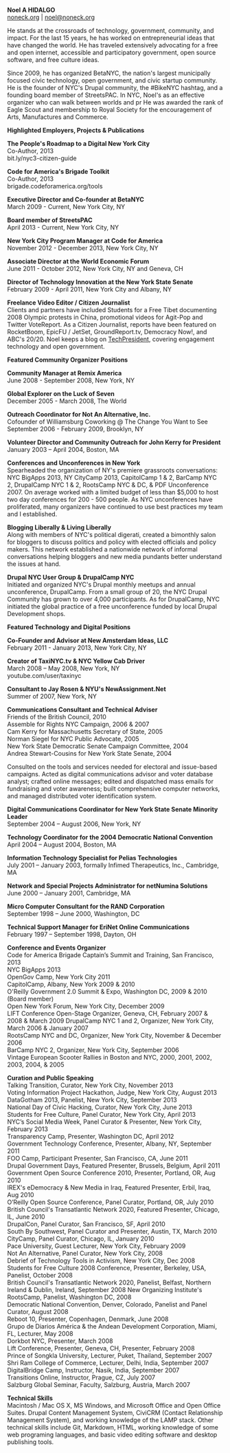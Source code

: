 **Noel A HIDALGO**  
[noneck.org](http://noneck.org) | [noel@noneck.org](mailto:noel@noneck.org)

He stands at the crossroads of technology, government, community, and impact. For the last 15 years, he has worked on entrepreneurial ideas that have changed the world. He has traveled extensively advocating for a free and open internet, accessible and participatory government, open source software, and free culture ideas.

Since 2009, he has organized BetaNYC, the nation's largest municipally focused civic technology, open government, and civic startup community. He is the founder of NYC's Drupal community, the #BikeNYC hashtag, and a founding board member of StreetsPAC. In NYC, Noel's as an effective organizer who can walk between worlds and pr He was awarded the rank of Eagle Scout and membership to Royal Society for the encouragement of Arts, Manufactures and Commerce.

**Highlighted Employers, Projects & Publications**

**The People's Roadmap to a Digital New York City**  
Co-Author, 2013  
bit.ly/nyc3-citizen-guide  

**Code for America's Brigade Toolkit**  
Co-Author, 2013  
brigade.codeforamerica.org/tools  

**Executive Director and Co-founder at BetaNYC**  
March 2009 - Current, New York City, NY  

**Board member of StreetsPAC**  
April 2013 - Current, New York City, NY  

**New York City Program Manager at Code for America**  
November 2012 - December 2013, New York City, NY  

**Associate Director at the World Economic Forum**  
June 2011 - October 2012, New York City, NY and Geneva, CH  

**Director of Technology Innovation at the New York State Senate**  
February 2009 - April 2011, New York City and Albany, NY  

**Freelance Video Editor / Citizen Journalist**  
Clients and partners have included Students for a Free Tibet documenting 2008 Olympic protests in China, promotional videos for Agit-Pop and Twitter VoteReport. As a Citizen Journalist, reports have been featured on RocketBoom, EpicFU / JetSet, GroundReport.tv, Democracy Now!, and ABC's 20/20. Noel keeps a blog on [TechPresident](http://techpresident.com/blog/919), covering engagement technology and open government. 

**Featured Community Organizer Positions**  

**Community Manager at Remix America**  
June 2008 - September 2008, New York, NY  

**Global Explorer on the Luck of Seven**  
December 2005 - March 2008, The World  

**Outreach Coordinator for Not An Alternative, Inc.**  
Cofounder of Williamsburg Coworking @ The Change You Want to See  
September 2006 - February 2009, Brooklyn, NY  

**Volunteer Director and Community Outreach for John Kerry for President**  
January 2003 – April 2004, Boston, MA  

**Conferences and Unconferences in New York**  
Spearheaded the organization of NY's premiere grassroots conversations: NYC BigApps 2013, NY CityCamp 2013, CapitolCamp 1 & 2, BarCamp NYC 2, DrupalCamp NYC 1 & 2, RootsCamp NYC & DC, & PDF Unconference 2007. On average worked with a limited budget of less than $5,000 to host two day conferences for 200 - 500 people. As NYC unconferences have proliferated, many organizers have continued to use best practices my team and I established.

**Blogging Liberally & Living Liberally**  
Along with members of NYC's political digerati, created a bimonthly salon for bloggers to discuss politics and policy with elected officials and policy makers. This network established a nationwide network of informal conversations helping bloggers and new media pundants better understand the issues at hand.

**Drupal NYC User Group & DrupalCamp NYC**  
Initiated and organized NYC's Drupal monthly meetups and annual unconference, DrupalCamp. From a small group of 20, the NYC Drupal Community has grown to over 4,000 participants. As for DrupalCamp, NYC initiated the global practice of a free unconference funded by local Drupal Development shops.

**Featured Technology and Digital Positions**

**Co-Founder and Advisor at New Amsterdam Ideas, LLC**  
February 2011 - January 2013, New York City, NY  

**Creator of TaxiNYC.tv & NYC Yellow Cab Driver**  
March 2008 – May 2008, New York, NY  
youtube.com/user/taxinyc  

**Consultant to Jay Rosen & NYU's NewAssignment.Net**  
Summer of 2007, New York, NY  

**Communications Consultant and Technical Adviser**  
Friends of the British Council, 2010  
Assemble for Rights NYC Campaign, 2006 & 2007  
Cam Kerry for Massachusetts Secretary of State, 2005  
Norman Siegel for NYC Public Advocate, 2005  
New York State Democratic Senate Campaign Committee, 2004  
Andrea Stewart-Cousins for New York State Senate, 2004  

Consulted on the tools and services needed for electoral and issue-based campaigns. Acted as digital communications advisor and voter database analyst; crafted online messages; edited and dispatched mass emails for fundraising and voter awareness; built comprehensive computer networks, and managed distributed voter identification system.

**Digital Communications Coordinator for New York State Senate Minority Leader**  
September 2004 – August 2006, New York, NY  

**Technology Coordinator for the 2004 Democratic National Convention**  
April 2004 – August 2004, Boston, MA  

**Information Technology Specialist for Pelias Technologies**  
July 2001 – January 2003, formally Infimed Therapeutics, Inc., Cambridge, MA  

**Network and Special Projects Administrator for netNumina Solutions**  
June 2000 – January 2001, Cambridge, MA  

**Micro Computer Consultant for the RAND Corporation**  
September 1998 – June 2000, Washington, DC  

**Technical Support Manager for EriNet Online Communications**  
February 1997 – September 1998, Dayton, OH  

**Conference and Events Organizer**  
Code for America Brigade Captain’s Summit and Training, San Francisco, 2013  
NYC BigApps 2013  
OpenGov Camp, New York City 2011  
CapitolCamp, Albany, New York 2009 & 2010  
O'Reilly Government 2.0 Summit & Expo, Washington DC, 2009 & 2010 (Board member)  
Open New York Forum, New York City, December 2009  
LIFT Conference Open-Stage Organizer, Geneva, CH, February 2007 & 2008 & March 2009 
DrupalCamp NYC 1 and 2, Organizer, New York City, March 2006 & January 2007  
RootsCamp NYC and DC, Organizer, New York City, November & December 2006  
BarCamp NYC 2, Organizer, New York City, September 2006  
Vintage European Scooter Rallies in Boston and NYC, 2000, 2001, 2002, 2003, 2004, & 2005  

**Curation and Public Speaking**  
Talking Transition, Curator, New York City, November 2013  
Voting Information Project Hackathon, Judge, New York City, August 2013  
DataGotham 2013, Panelist, New York City, September 2013  
National Day of Civic Hacking, Curator, New York City, June 2013  
Students for Free Culture, Panel Curator, New York City, April 2013  
NYC’s Social Media Week, Panel Curator & Presenter, New York City, February 2013  
Transparency Camp, Presenter, Washington DC, April 2012  
Government Technology Conference, Presenter, Albany, NY, September 2011  
FOO Camp, Participant Presenter, San Francisco, CA, June 2011  
Drupal Government Days, Featured Presenter, Brussels, Belgium, April 2011  
Government Open Source Conference 2010, Presenter, Portland, OR, Aug 2010  
IREX's eDemocracy & New Media in Iraq, Featured Presenter, Erbil, Iraq, Aug 2010  
O’Reilly Open Source Conference, Panel Curator, Portland, OR, July 2010  
British Council's Transatlantic Network 2020, Featured Presenter, Chicago, IL, June 2010  
DrupalCon, Panel Curator, San Francisco, SF, April 2010  
South By Southwest, Panel Curator and Presenter, Austin, TX, March 2010  
CityCamp, Panel Curator, Chicago, IL, January 2010  
Pace University, Guest Lecturer, New York City, February 2009  
Not An Alternative, Panel Curator, New York City, 2008  
Debrief of Technology Tools in Activism, New York City, Dec 2008  
Students for Free Culture 2008 Conference, Presenter, Berkeley, USA, Panelist, October 2008  
British Council's Transatlantic Network 2020, Panelist, Belfast, Northern Ireland & Dublin, Ireland, September 2008 
New Organizing Institute's RootsCamp, Panelist, Washington DC, 2008  
Democratic National Convention, Denver, Colorado, Panelist and Panel Curator, August 2008  
Reboot 10, Presenter, Copenhagen, Denmark, June 2008  
Grupo de Diarios América & the Andean Development Corporation, Miami, FL, Lecturer, May 2008  
Dorkbot NYC, Presenter, March 2008  
Lift Conference, Presenter, Geneva, CH, Presenter, February 2008  
Prince of Songkla University, Lecturer, Puket, Thailand, September 2007  
Shri Ram College of Commerce, Lecturer, Delhi, India, September 2007  
DigitalBridge Camp, Instructor, Nasik, India, September 2007  
Transitions Online, Instructor, Prague, CZ, July 2007  
Salzburg Global Seminar, Faculty, Salzburg, Austria, March 2007  

**Technical Skills**  
Macintosh / Mac OS X, MS Windows, and Microsoft Office and Open Office Suites. Drupal Content Management System, CiviCRM (Contact Relationship Management System), and working knowledge of the LAMP stack. Other technical skills include Git, Markdown, HTML, working knowledge of some web programing languages, and basic video editing software and desktop publishing tools.
